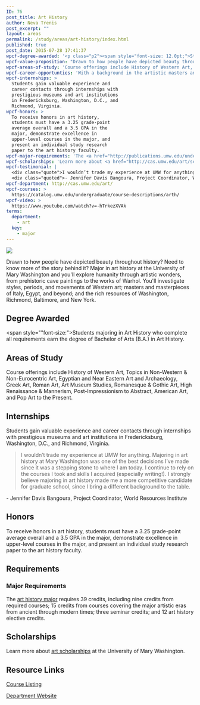 ```yaml
---
ID: 76
post_title: Art History
author: Neva Trenis
post_excerpt: ""
layout: areas
permalink: /study/areas/art-history/index.html
published: true
post_date: 2015-07-28 17:41:37
wpcf-degree-awarded: '<p class="p2"><span style="font-size: 12.0pt;">Students majoring in Art History who complete all requirements earn the degree of Bachelor of Arts (B.A.) in Art History.</span></p>'
wpcf-value-proposition: "Drawn to how people have depicted beauty throughout history? Need to know more of the story behind it? Major in art history at the University of Mary Washington and you'll explore humanity through artistic wonders, from prehistoric cave paintings to the works of Warhol. You'll investigate styles, periods, and movements of Western art; masters and masterpieces of Italy, Egypt, and beyond; and the rich resources of  Washington, Richmond, Baltimore, and New York."
wpcf-areas-of-study: 'Course offerings include History of Western Art, Topics in Non-Western &amp; Non-Eurocentric Art, Egyptian and Near Eastern Art and Archaeology, Greek Art, Roman Art, Art Museum Studies, Romanesque &amp; Gothic Art, High Renaissance &amp; Mannerism, Post-Impressionism to Abstract, American Art, and Pop Art to the Present.'
wpcf-career-opportunties: 'With a background in the artistic masters and movements, UMW grads have created careers at such organizations as the American Association of Museums, Brooklyn Museum, Corcoran College of Art &amp; Design, Delaware Art Museum, Hirschhorn Museum and Sculpture Garden, Metropolitan Museum of Art, National Gallery of Art, Smithsonian Institution, and Virginia Museum of Fine Arts.'
wpcf-internships: >
  Students gain valuable experience and
  career contacts through internships with
  prestigious museums and art institutions
  in Fredericksburg, Washington, D.C., and
  Richmond, Virginia.
wpcf-honors: >
  To receive honors in art history,
  students must have a 3.25 grade-point
  average overall and a 3.5 GPA in the
  major, demonstrate excellence in
  upper-level courses in the major, and 
  present an individual study research
  paper to the art history faculty.
wpcf-major-requirements: 'The <a href="http://publications.umw.edu/undergraduatecatalog/courses-of-study/majors/arth/">art history major</a> requires 39 credits, including nine credits from required courses; 15 credits from courses covering the major artistic eras from ancient through modern times;  three seminar credits; and 12 art history elective credits.'
wpcf-scholarships: 'Learn more about <a href="http://cas.umw.edu/art/scholarship-descriptions/">art scholarships</a> at the University of Mary Washington.'
wpcf-testimonial: |
  <div class="quote">I wouldn’t trade my experience at UMW for anything. Majoring in art history at Mary Washington was one of the best decisions I’ve made since it was a stepping stone to where I am today. I continue to rely on the courses I took and skills I acquired (especially writing!). I strongly believe majoring in art history made me a more competitive candidate for graduate school, since I bring a different background to the table.</div>
  <div class="quoted">- Jennifer Davis Bangoura, Project Coordinator, World Resources Institute</div>
wpcf-department: http://cas.umw.edu/art/
wpcf-courses: >
  https://catalog.umw.edu/undergraduate/course-descriptions/arth/
wpcf-video: >
  https://www.youtube.com/watch?v=-hTrkezXVAk
terms:
  department:
    - art
  key:
    - major
---
```


<!-- Types Custom Fields: -->

<!-- video -->
[![](https://i.ytimg.com/vi/-hTrkezXVAk/hqdefault.jpg)](https://www.youtube.com/watch?v=-hTrkezXVAk)
<!-- End video -->

<!-- value-proposition -->
Drawn to how people have depicted beauty throughout history? Need to know more of the story behind it? Major in art history at the University of Mary Washington and you\'ll explore humanity through artistic wonders, from prehistoric cave paintings to the works of Warhol. You\'ll investigate styles, periods, and movements of Western art; masters and masterpieces of Italy, Egypt, and beyond; and the rich resources of Washington, Richmond, Baltimore, and New York.
<!-- End value-proposition -->

<!-- degree-awarded -->
## Degree Awarded
<span style=""font-size:">Students majoring in Art History who complete all requirements earn the degree of Bachelor of Arts (B.A.) in Art History.</span>
<!-- End degree-awarded -->
<!-- areas-of-study -->
## Areas of Study
Course offerings include History of Western Art, Topics in Non-Western & Non-Eurocentric Art, Egyptian and Near Eastern Art and Archaeology, Greek Art, Roman Art, Art Museum Studies, Romanesque & Gothic Art, High Renaissance & Mannerism, Post-Impressionism to Abstract, American Art, and Pop Art to the Present.
<!-- End areas-of-study -->

<!-- internships -->
## Internships
Students gain valuable experience and career contacts through internships with prestigious museums and art institutions in Fredericksburg, Washington, D.C., and Richmond, Virginia.
<!-- End internships -->

<!-- testimonial -->
> <div class="quote">I wouldn’t trade my experience at UMW for anything. Majoring in art history at Mary Washington was one of the best decisions I’ve made since it was a stepping stone to where I am today. I continue to rely on the courses I took and skills I acquired (especially writing!). I strongly believe majoring in art history made me a more competitive candidate for graduate school, since I bring a different background to the table.</div>
<div class="quoted">- Jennifer Davis Bangoura, Project Coordinator, World Resources Institute</div>
<!-- End testimonial -->

<!-- honors -->
## Honors
To receive honors in art history, students must have a 3.25 grade-point average overall and a 3.5 GPA in the major, demonstrate excellence in upper-level courses in the major, and present an individual study research paper to the art history faculty.
<!-- End honors -->

<!-- requirements -->
## Requirements

<!-- major-requirements -->
### Major Requirements
The [art history major]("http://publications.umw.edu/undergraduatecatalog/courses-of-study/majors/arth/") requires 39 credits, including nine credits from required courses; 15 credits from courses covering the major artistic eras from ancient through modern times; three seminar credits; and 12 art history elective credits.
<!-- End major-requirements -->

<!-- End requirements -->

<!-- scholarships -->
## Scholarships
Learn more about [art scholarships]("http://cas.umw.edu/art/scholarship-descriptions/") at the University of Mary Washington.
<!-- End scholarships -->

<!-- resource-links -->
## Resource Links

<!-- courses -->
[Course Listing](https://catalog.umw.edu/undergraduate/course-descriptions/arth/)

<!-- End courses -->


<!-- department -->
[Department Website](http://cas.umw.edu/art/)

<!-- End department -->

<!-- End resource-links -->

<!-- End Types Custom Fields -->